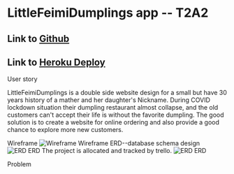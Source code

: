 # LittleFeimiDumplings app -- T2A2

## Link to [Github](https://github.com/vivian-bb/marketplace.git)

## Link to [Heroku Deploy](https://git.heroku.com/littlefeimidumplings.git)

User story

LittleFeimiDumplings is a double side website design for a small but have 30 years history of a mather and her daughter's Nickname. During COVID lockdown situation their dumpling restaurant almost collapse, and the old customers can't accept their life is without the favorite dumpling. The good solution is to create a website for online ordering and also provide a good chance to explore more new customers.

Wireframe
![Wireframe Wireframe](/marketplace/app/assets/images/wireframe.png)
ERD--database schema design
![ERD ERD](/marketplace/app/assets/images/erdcopy.png)
The project is allocated and tracked by trello.
![ERD ERD](/marketplace/app/assets/images/trelloscreenshot.jpg)

Problem

